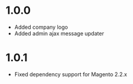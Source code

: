 1.0.0
============
- Added company logo
- Added admin ajax message updater

1.0.1
============
- Fixed dependency support for Magento 2.2.x
